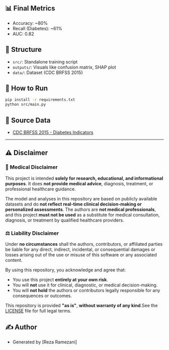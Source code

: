 ## 📊 Final Metrics
- Accuracy: ~80%
- Recall (Diabetes): ~61%
- AUC: 0.82

## 📁 Structure
- `src/`: Standalone training script
- `outputs/`: Visuals like confusion matrix, SHAP plot
- `data/`: Dataset (CDC BRFSS 2015)

## 🧪 How to Run
```bash
pip install -r requirements.txt
python src/main.py
```

## 📄 Source Data
- [CDC BRFSS 2015 - Diabetes Indicators](https://www.kaggle.com/datasets/alexteboul/diabetes-health-indicators-dataset)

---

## ⚠️ Disclaimer

### 📌 Medical Disclaimer
This project is intended **solely for research, educational, and informational purposes**. It does **not provide medical advice**, diagnosis, treatment, or professional healthcare guidance.

The model and analyses in this repository are based on publicly available datasets and do **not reflect real-time clinical decision-making or personalized assessments**. The authors are **not medical professionals**, and this project **must not be used** as a substitute for medical consultation, diagnosis, or treatment by qualified healthcare providers.

### ⚖️ Liability Disclaimer
Under **no circumstances** shall the authors, contributors, or affiliated parties be liable for any direct, indirect, incidental, or consequential damages or losses arising out of the use or misuse of this software or any associated content.

By using this repository, you acknowledge and agree that:
- You use this project **entirely at your own risk**.
- You will **not** use it for clinical, diagnostic, or medical decision-making.
- You will **not hold** the authors or contributors legally responsible for any consequences or outcomes.

This repository is provided **"as is"**, **without warranty of any kind**.See the [LICENSE](./LICENSE) file for full legal terms.


## ✍️ Author
- Generated by [Reza Ramezani]
